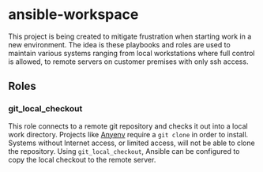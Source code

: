 # ansible-workspace

This project is being created to mitigate frustration when starting work in a
new environment. The idea is these playbooks and roles are used to maintain
various systems ranging from local workstations where full control is allowed,
to remote servers on customer premises with only ssh access.

## Roles

### git_local_checkout

This role connects to a remote git repository and checks it out into a local
work directory. Projects like [Anyenv](https://github.com/riywo/anyenv) require
a `git clone` in order to install. Systems without Internet access, or limited
access, will not be able to clone the repository. Using `git_local_checkout`,
Ansible can be configured to copy the local checkout to the remote server.
